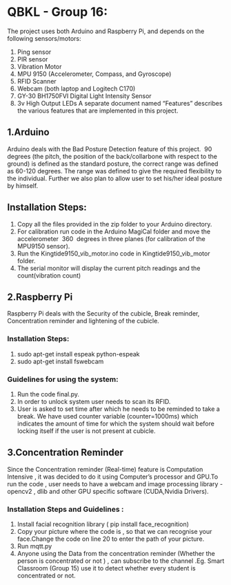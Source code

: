# QBKL - Group 16:

The project uses both Arduino and Raspberry Pi, and depends on the following sensors/motors:

1. Ping sensor
2. PIR sensor
3. Vibration Motor
4. MPU 9150 (Accelerometer, Compass, and Gyroscope)
5. RFID Scanner
6. Webcam (both laptop and Logitech C170)
7. GY-30 BH1750FVI Digital Light Intensity Sensor
8. 3v High Output LEDs
A separate document named “Features” describes the various features that are implemented in
this project.

## 1.Arduino

Arduino deals with the Bad Posture Detection feature of this project.  90  degrees (the pitch, the
position of the back/collarbone with respect to the ground) is defined as the standard posture,
the correct range was defined as 60-120 degrees. The range was defined to give the required
flexibility to the individual. Further we also plan to allow user to set his/her ideal posture by
himself.

## Installation Steps:

1. Copy all the files provided in the zip folder to your Arduino directory.
2. For calibration run code in the Arduino MagiCal folder and move the accelerometer  360 
    degrees in three planes (for calibration of the MPU9150 sensor).
3. Run the Kingtide9150_vib_motor.ino code in Kingtide9150_vib_motor folder.
4. The serial monitor will display the current pitch readings and the count(vibration count)

## 2.Raspberry Pi

Raspberry Pi deals with the Security of the cubicle, Break reminder, Concentration reminder and
lightening of the cubicle.


### Installation Steps:

1. sudo apt-get install espeak python-espeak
2. sudo apt-get install fswebcam

### Guidelines for using the system:

1. Run the code final.py.
2. In order to unlock system user needs to scan its RFID.
3. User is asked to set time after which he needs to be reminded to take a break.
We have used counter variable (counter=1000ms) which indicates the amount of time for which
the system should wait before locking itself if the user is not present at cubicle.

## 3.Concentration Reminder

Since the Concentration reminder (Real-time) feature is Computation Intensive , it was decided
to do it using Computer’s processor and GPU.To run the code , user needs to have a webcam
and image processing library - opencv2 , dlib and other GPU specific software (CUDA,Nvidia
Drivers).

### Installation Steps and Guidelines :

1. Install facial recognition library ( pip install face_recognition)
2. Copy your picture where the code is , so that we can recognise your face.Change the
    code on line 20 to enter the path of your picture.
3. Run mqtt.py
4. Anyone using the Data from the concentration reminder (Whether the person is
    concentrated or not ) , can subscribe to the channel .Eg. Smart Classroom (Group 15)
    use it to detect whether every student is concentrated or not.
